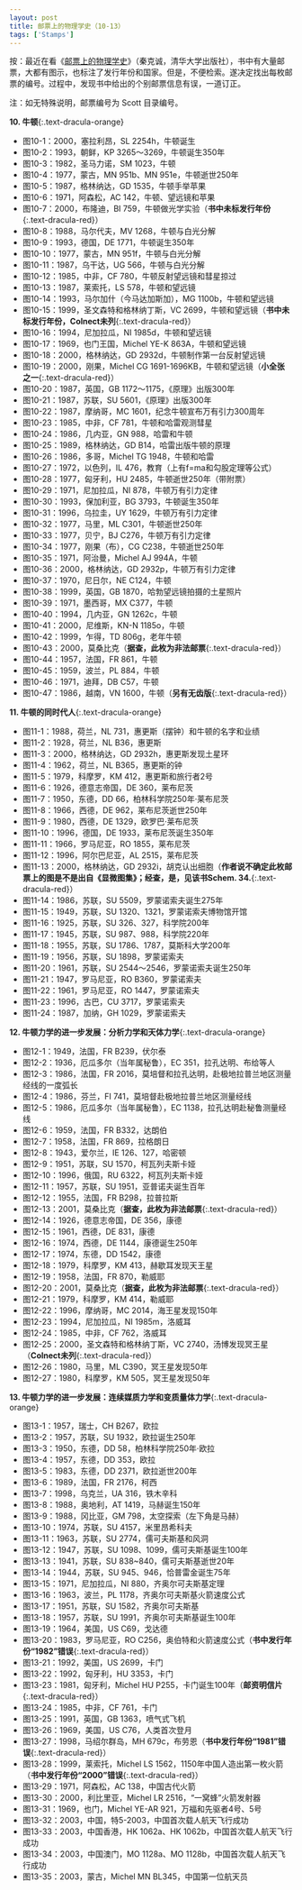 ```yaml
---
layout: post
title: 邮票上的物理学史（10-13）
tags: ['Stamps']
---
```


按：最近在看《[邮票上的物理学史](https://book.douban.com/subject/1391033/)》（秦克诚，清华大学出版社），书中有大量邮票，大都有图示，也标注了发行年份和国家。但是，不便检索。遂决定找出每枚邮票的编号。过程中，发现书中给出的个别邮票信息有误，一道订正。

注：如无特殊说明，邮票编号为 Scott 目录编号。

**10. 牛顿**{:.text-dracula-orange}

- 图10-1：2000，塞拉利昂，SL 2254h，牛顿诞生
- 图10-2：1993，朝鲜，KP 3265～3269，牛顿诞生350年
- 图10-3：1982，圣马力诺，SM 1023，牛顿
- 图10-4：1977，蒙古，MN 951b、MN 951e，牛顿逝世250年
- 图10-5：1987，格林纳达，GD 1535，牛顿手举苹果
- 图10-6：1971，阿森松，AC 142，牛顿、望远镜和苹果
- 图10-7：2000，布隆迪，BI 759，牛顿做光学实验（**书中未标发行年份**{:.text-dracula-red}）
- 图10-8：1988，马尔代夫，MV 1268，牛顿与白光分解
- 图10-9：1993，德国，DE 1771，牛顿诞生350年
- 图10-10：1977，蒙古，MN 951f，牛顿与白光分解
- 图10-11：1987，乌干达，UG 566，牛顿与白光分解
- 图10-12：1985，中非，CF 780，牛顿反射望远镜和彗星掠过
- 图10-13：1987，莱索托，LS 578，牛顿和望远镜
- 图10-14：1993，马尔加什（今马达加斯加），MG 1100b，牛顿和望远镜
- 图10-15：1999，圣文森特和格林纳丁斯，VC 2699，牛顿和望远镜（**书中未标发行年份，Colnect未列**{:.text-dracula-red}）
- 图10-16：1994，尼加拉瓜，NI 1985d，牛顿和望远镜
- 图10-17：1969，也门王国，Michel YE-K 863A，牛顿和望远镜
- 图10-18：2000，格林纳达，GD 2932d，牛顿制作第一台反射望远镜
- 图10-19：2000，刚果，Michel CG 1691-1696KB，牛顿和望远镜（**小全张之一**{:.text-dracula-red}）
- 图10-20：1987，英国，GB 1172～1175，《原理》出版300年
- 图10-21：1987，苏联，SU 5601，《原理》出版300年
- 图10-22：1987，摩纳哥，MC 1601，纪念牛顿宣布万有引力300周年
- 图10-23：1985，中非，CF 781，牛顿和哈雷观测彗星
- 图10-24：1986，几内亚，GN 988，哈雷和牛顿
- 图10-25：1989，格林纳达，GD B14，哈雷出版牛顿的原理
- 图10-26：1986，多哥，Michel TG 1948，牛顿和哈雷
- 图10-27：1972，以色列，IL 476，教育（上有f=ma和勾股定理等公式）
- 图10-28：1977，匈牙利，HU 2485，牛顿逝世250年（带附票）
- 图10-29：1971，尼加拉瓜，NI 878，牛顿万有引力定律
- 图10-30：1993，保加利亚，BG 3793，牛顿诞生350年
- 图10-31：1996，乌拉圭，UY 1629，牛顿万有引力定律
- 图10-32：1977，马里，ML C301，牛顿逝世250年
- 图10-33：1977，贝宁，BJ C276，牛顿万有引力定律
- 图10-34：1977，刚果（布），CG C238，牛顿逝世250年
- 图10-35：1971，阿治曼，Michel AJ 994A，牛顿
- 图10-36：2000，格林纳达，GD 2932p，牛顿万有引力定律
- 图10-37：1970，尼日尔，NE C124，牛顿
- 图10-38：1999，英国，GB 1870，哈勃望远镜拍摄的土星照片
- 图10-39：1971，墨西哥，MX C377，牛顿
- 图10-40：1994，几内亚，GN 1262c，牛顿
- 图10-41：2000，尼维斯，KN-N 1185o，牛顿
- 图10-42：1999，乍得，TD 806g，老年牛顿
- 图10-43：2000，莫桑比克（**据查，此枚为非法邮票**{:.text-dracula-red}）
- 图10-44：1957，法国，FR 861，牛顿
- 图10-45：1959，波兰，PL 884，牛顿
- 图10-46：1971，迪拜，DB C57，牛顿
- 图10-47：1986，越南，VN 1600，牛顿（**另有无齿版**{:.text-dracula-red}）

**11. 牛顿的同时代人**{:.text-dracula-orange}

- 图11-1：1988，荷兰，NL 731，惠更斯（摆钟）和牛顿的名字和业绩
- 图11-2：1928，荷兰，NL B36，惠更斯
- 图11-3：2000，格林纳达，GD 2932h，惠更斯发现土星环
- 图11-4：1962，荷兰，NL B365，惠更斯的钟
- 图11-5：1979，科摩罗，KM 412，惠更斯和旅行者2号
- 图11-6：1926，德意志帝国，DE 360，莱布尼茨
- 图11-7：1950，东德，DD 66，柏林科学院250年·莱布尼茨
- 图11-8：1966，西德，DE 962，莱布尼茨逝世250年
- 图11-9：1980，西德，DE 1329，欧罗巴·莱布尼茨
- 图11-10：1996，德国，DE 1933，莱布尼茨诞生350年
- 图11-11：1966，罗马尼亚，RO 1855，莱布尼茨
- 图11-12：1996，阿尔巴尼亚，AL 2515，莱布尼茨
- 图11-13：2000，格林纳达，GD 2932i，胡克认出细胞（**作者说不确定此枚邮票上的图是不是出自《显微图集》；经查，是，见该书Schem. 34.**{:.text-dracula-red}）
- 图11-14：1986，苏联，SU 5509，罗蒙诺索夫诞生275年
- 图11-15：1949，苏联，SU 1320、1321，罗蒙诺索夫博物馆开馆
- 图11-16：1925，苏联，SU 326、327，科学院200年
- 图11-17：1945，苏联，SU 987、988，科学院220年
- 图11-18：1955，苏联，SU 1786、1787，莫斯科大学200年
- 图11-19：1956，苏联，SU 1898，罗蒙诺索夫
- 图11-20：1961，苏联，SU 2544～2546，罗蒙诺索夫诞生250年
- 图11-21：1947，罗马尼亚，RO B360，罗蒙诺索夫
- 图11-22：1961，罗马尼亚，RO 1447，罗蒙诺索夫
- 图11-23：1996，古巴，CU 3717，罗蒙诺索夫
- 图11-24：1987，加纳，GH 1029，罗蒙诺索夫

**12. 牛顿力学的进一步发展：分析力学和天体力学**{:.text-dracula-orange}

- 图12-1：1949，法国，FR B239，伏尔泰
- 图12-2：1936，厄瓜多尔（当年属秘鲁），EC 351，拉孔达明、布给等人
- 图12-3：1986，法国，FR 2016，莫培督和拉孔达明，赴极地拉普兰地区测量经线的一度弧长
- 图12-4：1986，芬兰，FI 741，莫培督赴极地拉普兰地区测量经线
- 图12-5：1986，厄瓜多尔（当年属秘鲁），EC 1138，拉孔达明赴秘鲁测量经线
- 图12-6：1959，法国，FR B332，达朗伯
- 图12-7：1958，法国，FR 869，拉格朗日
- 图12-8：1943，爱尔兰，IE 126、127，哈密顿
- 图12-9：1951，苏联，SU 1570，柯瓦列夫斯卡娅
- 图12-10：1996，俄国，RU 6322，柯瓦列夫斯卡娅
- 图12-11：1957，苏联，SU 1951，亚普诺夫诞生百年
- 图12-12：1955，法国，FR B298，拉普拉斯
- 图12-13：2001，莫桑比克（**据查，此枚为非法邮票**{:.text-dracula-red}）
- 图12-14：1926，德意志帝国，DE 356，康德
- 图12-15：1961，西德，DE 831，康德
- 图12-16：1974，西德，DE 1144，康德诞生250年
- 图12-17：1974，东德，DD 1542，康德
- 图12-18：1979，科摩罗，KM 413，赫歇耳发现天王星
- 图12-19：1958，法国，FR 870，勒威耶
- 图12-20：2001，莫桑比克（**据查，此枚为非法邮票**{:.text-dracula-red}）
- 图12-21：1979，科摩罗，KM 414，勒威耶
- 图12-22：1996，摩纳哥，MC 2014，海王星发现150年
- 图12-23：1994，尼加拉瓜，NI 1985m，洛威耳
- 图12-24：1985，中非，CF 762，洛威耳
- 图12-25：2000，圣文森特和格林纳丁斯，VC 2740，汤博发现冥王星（**Colnect未列**{:.text-dracula-red}）
- 图12-26：1980，马里，ML C390，冥王星发现50年
- 图12-27：1980，科摩罗，KM 505，冥王星发现50年

**13. 牛顿力学的进一步发展：连续媒质力学和变质量体力学**{:.text-dracula-orange}

- 图13-1：1957，瑞士，CH B267，欧拉
- 图13-2：1957，苏联，SU 1932，欧拉诞生250年
- 图13-3：1950，东德，DD 58，柏林科学院250年·欧拉
- 图13-4：1957，东德，DD 353，欧拉
- 图13-5：1983，东德，DD 2371，欧拉逝世200年
- 图13-6：1989，法国，FR 2176，柯西
- 图13-7：1998，乌克兰，UA 316，铁木辛科
- 图13-8：1988，奥地利，AT 1419，马赫诞生150年
- 图13-9：1988，冈比亚，GM 798，太空探索（左下角是马赫）
- 图13-10：1974，苏联，SU 4157，米里昂希科夫
- 图13-11：1963，苏联，SU 2774，儒可夫斯基和风洞
- 图13-12：1947，苏联，SU 1098、1099，儒可夫斯基诞生100年
- 图13-13：1941，苏联，SU 838~840，儒可夫斯基逝世20年
- 图13-14：1944，苏联，SU 945、946，恰普雷金诞生75年
- 图13-15：1971，尼加拉瓜，NI 880，齐奥尔可夫斯基定理
- 图13-16：1963，波兰，PL 1178，齐奥尔可夫斯基火箭速度公式
- 图13-17：1951，苏联，SU 1582，齐奥尔可夫斯基
- 图13-18：1957，苏联，SU 1991，齐奥尔可夫斯基诞生100年
- 图13-19：1964，美国，US C69，戈达德
- 图13-20：1983，罗马尼亚，RO C256，奥伯特和火箭速度公式（**书中发行年份“1982”错误**{:.text-dracula-red}）
- 图13-21：1992，美国，US 2699，卡门
- 图13-22：1992，匈牙利，HU 3353，卡门
- 图13-23：1981，匈牙利，Michel HU P255，卡门诞生100年（**邮资明信片**{:.text-dracula-red}）
- 图13-24：1985，中非，CF 761，卡门
- 图13-25：1991，英国，GB 1363，喷气式飞机
- 图13-26：1969，美国，US C76，人类首次登月
- 图13-27：1998，马绍尔群岛，MH 679c，布劳恩（**书中发行年份“1981”错误**{:.text-dracula-red}）
- 图13-28：1999，莱索托，Michel LS 1562，1150年中国人造出第一枚火箭（**书中发行年份“2000”错误**{:.text-dracula-red}）
- 图13-29：1971，阿森松，AC 138，中国古代火箭
- 图13-30：2000，利比里亚，Michel LR 2516，“一窝蜂”火箭发射器
- 图13-31：1969，也门，Michel YE-AR 921，万福和先驱者4号、5号
- 图13-32：2003，中国，特5-2003，中国首次载人航天飞行成功
- 图13-33：2003，中国香港，HK 1062a、HK 1062b，中国首次载人航天飞行成功
- 图13-34：2003，中国澳门，MO 1128a、MO 1128b，中国首次载人航天飞行成功
- 图13-35：2003，蒙古，Michel MN BL345，中国第一位航天员
